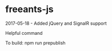 # freeants-js

2017-05-18 - Added jQuery and SignalR support

Helpful command

To build: npm run prepublish